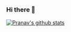 ### Hi there 👋
[![Pranav's github stats](https://github-readme-stats.vercel.app/api?username=galaxyzpj)](https://github.com/GalaxyZpj)

<!--
**GalaxyZpj/GalaxyZpj** is a ✨ _special_ ✨ repository because its `README.md` (this file) appears on your GitHub profile.

Here are some ideas to get you started:

- 🔭 I’m currently working on ...
- 🌱 I’m currently learning ...
- 👯 I’m looking to collaborate on ...
- 🤔 I’m looking for help with ...
- 💬 Ask me about ...
- 📫 How to reach me: ...
- 😄 Pronouns: ...
- ⚡ Fun fact: ...
-->
